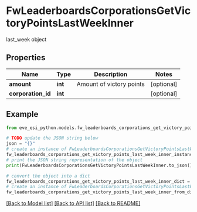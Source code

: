 # FwLeaderboardsCorporationsGetVictoryPointsLastWeekInner

last_week object

## Properties

Name | Type | Description | Notes
------------ | ------------- | ------------- | -------------
**amount** | **int** | Amount of victory points | [optional] 
**corporation_id** | **int** |  | [optional] 

## Example

```python
from eve_esi_python.models.fw_leaderboards_corporations_get_victory_points_last_week_inner import FwLeaderboardsCorporationsGetVictoryPointsLastWeekInner

# TODO update the JSON string below
json = "{}"
# create an instance of FwLeaderboardsCorporationsGetVictoryPointsLastWeekInner from a JSON string
fw_leaderboards_corporations_get_victory_points_last_week_inner_instance = FwLeaderboardsCorporationsGetVictoryPointsLastWeekInner.from_json(json)
# print the JSON string representation of the object
print(FwLeaderboardsCorporationsGetVictoryPointsLastWeekInner.to_json())

# convert the object into a dict
fw_leaderboards_corporations_get_victory_points_last_week_inner_dict = fw_leaderboards_corporations_get_victory_points_last_week_inner_instance.to_dict()
# create an instance of FwLeaderboardsCorporationsGetVictoryPointsLastWeekInner from a dict
fw_leaderboards_corporations_get_victory_points_last_week_inner_from_dict = FwLeaderboardsCorporationsGetVictoryPointsLastWeekInner.from_dict(fw_leaderboards_corporations_get_victory_points_last_week_inner_dict)
```
[[Back to Model list]](../README.md#documentation-for-models) [[Back to API list]](../README.md#documentation-for-api-endpoints) [[Back to README]](../README.md)


